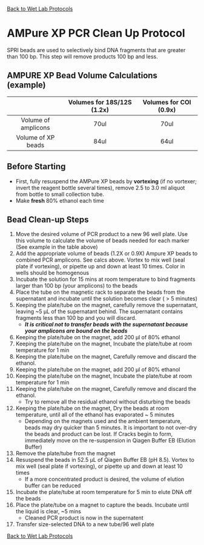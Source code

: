 [Back to Wet Lab Protocols](MBARI_wet_lab.md)

# AMPure XP PCR Clean Up Protocol
SPRI beads are used to selectively bind DNA fragments that are greater than 100 bp.  This step will remove products 100 bp and less.

## AMPURE XP Bead Volume Calculations (example)
|                    | Volumes for 18S/12S (1.2x)|Volumes for COI (0.9x)|
|:-----------------:|:-------------------------:|:---------------------:|
|Volume of amplicons | 70ul | 70ul|
|Volume of XP beads | 84ul | 64ul|

## Before Starting
- First, fully resuspend the AMPure XP beads by **vortexing** (if no vortexer; invert the reagent bottle several times), remove 2.5 to 3.0 ml aliquot from bottle to small collection tube. 
- Make **fresh** 80% ethanol each time
## Bead Clean-up Steps
1. Move the desired volume of PCR product to a new 96 well plate. Use this volume to calculate the volume of beads needed for each marker (See example in the table above)
2. Add the appropriate volume of beads (1.2X or 0.9X) Ampure XP beads to combined PCR amplicons. See calcs above. Vortex to mix well (seal plate if vortexing), or pipette up and down at least 10 times. Color in wells should be homogenous
3. Incubate the solution for 15 mins at room temperature to bind fragments larger than 100 bp (your amplicons) to the beads
4. Place the tube on the magnetic rack to separate the beads from the supernatant and incubate until the solution becomes clear ( > 5 minutes)
5. Keeping the plate/tube on the magnet, carefully remove the supernatant, leaving ~5 μL of the supernatant behind. The supernatant contains fragments less than 100 bp and you will discard. 
    - _**It is critical not to transfer beads with the supernatant because your amplicons are bound on the beads**_
6. Keeping the plate/tube on the magnet, add 200 μl of 80% ethanol
7. Keeping the plate/tube on the magnet, Incubate the plate/tube at room temperature for 1 min
8. Keeping the plate/tube on the magnet, Carefully remove and discard the ethanol.
9. Keeping the plate/tube on the magnet, add 200 μl of 80% ethanol
10. Keeping the plate/tube on the magnet, Incubate the plate/tube at room temperature for 1 min
11. Keeping the plate/tube on the magnet, Carefully remove and discard the ethanol. 
    - Try to remove all the residual ethanol without disturbing the beads
12. Keeping the plate/tube on the magnet, Dry the beads at room temperature, until all of the ethanol has evaporated ~  5 minutes
    - Depending on the magnets used and the ambient temperature, beads may dry quicker than 5 minutes. It is important to not over-dry the beads and product can be lost. If Cracks begin to form, immediately move on the re-suspension in Qiagen Buffer EB (Elution Buffer)
14. Remove the plate/tube from the magnet
15. Resuspend the beads in 52.5 μL of Qiagen Buffer EB (pH 8.5). Vortex to mix well (seal plate if vortexing), or pipette up and down at least 10 times
    - If a more concentrated product is desired, the volume of elution buffer can be reduced
17. Incubate the plate/tube at room temperature for 5 min to elute DNA off the beads
18. Place the plate/tube on a magnet to capture the beads. Incubate until the liquid is clear, ~5 mins
    - Cleaned PCR product is now in the supernatent 
20. Transfer size-selected DNA to a new tube/96 well plate

[Back to Wet Lab Protocols](MBARI_wet_lab.md)
